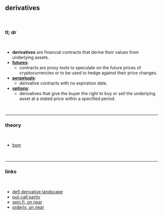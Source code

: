 ## derivatives

<br>

### tl; dr

<br>


* **derivatives** are financial contracts that derive their values from underlying assets. 
* **[futures](futures.md)**:
  - contracts are proxy tools to speculate on the future prices of cryptocurrencies or to be used to hedge against their price changes.
* **[perpetuals](perpetuals.md)**:
  - derivative contracts with no expiration date.
* **[options](options.md)**:
  - derivatives that give the buyer the right to buy or sell the underlying asset at a stated price within a specified period. 

<br>

---

### theory

<br>

* [bsm](bsm.md)


<br>

---

### links

<br>

* [defi derivative landscape](https://github.com/0xperp/defi-derivatives)
* [put-call parity](https://www.investopedia.com/terms/p/putcallparity.asp)
* [spin.fi, on near](https://trade.spin.fi/)
* [orderly, on near](https://orderly.network/)


